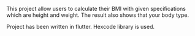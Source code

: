 This project allow users to calculate their BMI with given specifications which are height and weight. The result also shows that your body type.

Project has been written in flutter. 
Hexcode library is used.
